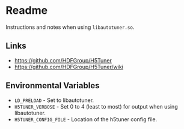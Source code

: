 # Readme

Instructions and notes when using `libautotuner.so`.

## Links

* https://github.com/HDFGroup/H5Tuner
* https://github.com/HDFGroup/H5Tuner/wiki


## Environmental Variables

* `LD_PRELOAD` - Set to libautotuner.
* `H5TUNER_VERBOSE` - Set 0 to 4 (least to most) for output when using libautotuner.
* `H5TUNER_CONFIG_FILE` - Location of the h5tuner config file.

